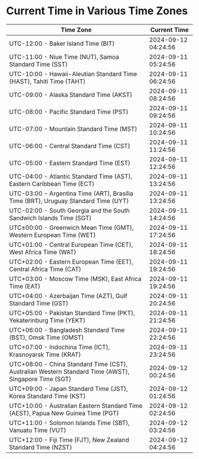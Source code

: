 # Current Time in Various Time Zones

| Time Zone | Current Time |
|-----------|--------------|
| UTC-12:00 - Baker Island Time (BIT) | 2024-09-12 04:24:56 |
| UTC-11:00 - Niue Time (NUT), Samoa Standard Time (SST) | 2024-09-11 05:24:56 |
| UTC-10:00 - Hawaii-Aleutian Standard Time (HAST), Tahiti Time (TAHT) | 2024-09-11 06:24:56 |
| UTC-09:00 - Alaska Standard Time (AKST) | 2024-09-11 08:24:56 |
| UTC-08:00 - Pacific Standard Time (PST) | 2024-09-11 09:24:56 |
| UTC-07:00 - Mountain Standard Time (MST) | 2024-09-11 10:24:56 |
| UTC-06:00 - Central Standard Time (CST) | 2024-09-11 11:24:56 |
| UTC-05:00 - Eastern Standard Time (EST) | 2024-09-11 12:24:56 |
| UTC-04:00 - Atlantic Standard Time (AST), Eastern Caribbean Time (ECT) | 2024-09-11 13:24:56 |
| UTC-03:00 - Argentina Time (ART), Brasília Time (BRT), Uruguay Standard Time (UYT) | 2024-09-11 13:24:56 |
| UTC-02:00 - South Georgia and the South Sandwich Islands Time (SGT) | 2024-09-11 14:24:56 |
| UTC±00:00 - Greenwich Mean Time (GMT), Western European Time (WET) | 2024-09-11 17:24:56 |
| UTC+01:00 - Central European Time (CET), West Africa Time (WAT) | 2024-09-11 18:24:56 |
| UTC+02:00 - Eastern European Time (EET), Central Africa Time (CAT) | 2024-09-11 19:24:56 |
| UTC+03:00 - Moscow Time (MSK), East Africa Time (EAT) | 2024-09-11 19:24:56 |
| UTC+04:00 - Azerbaijan Time (AZT), Gulf Standard Time (GST) | 2024-09-11 20:24:56 |
| UTC+05:00 - Pakistan Standard Time (PKT), Yekaterinburg Time (YEKT) | 2024-09-11 21:24:56 |
| UTC+06:00 - Bangladesh Standard Time (BST), Omsk Time (OMST) | 2024-09-11 22:24:56 |
| UTC+07:00 - Indochina Time (ICT), Krasnoyarsk Time (KRAT) | 2024-09-11 23:24:56 |
| UTC+08:00 - China Standard Time (CST), Australian Western Standard Time (AWST), Singapore Time (SGT) | 2024-09-12 00:24:56 |
| UTC+09:00 - Japan Standard Time (JST), Korea Standard Time (KST) | 2024-09-12 01:24:56 |
| UTC+10:00 - Australian Eastern Standard Time (AEST), Papua New Guinea Time (PGT) | 2024-09-12 02:24:56 |
| UTC+11:00 - Solomon Islands Time (SBT), Vanuatu Time (VUT) | 2024-09-12 03:24:56 |
| UTC+12:00 - Fiji Time (FJT), New Zealand Standard Time (NZST) | 2024-09-12 04:24:56 |

